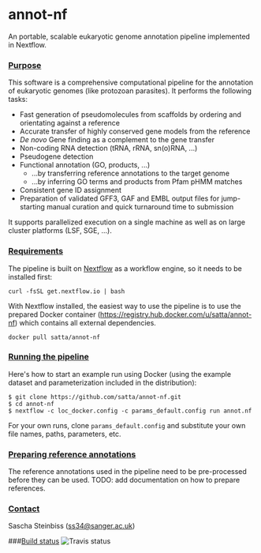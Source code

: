 # annot-nf

An portable, scalable eukaryotic genome annotation pipeline implemented in Nextflow.

### [Purpose](#platforms)

This software is a comprehensive computational pipeline for the annotation of
eukaryotic genomes (like protozoan parasites). It performs the following tasks:

  - Fast generation of pseudomolecules from scaffolds by ordering and orientating against a reference
  - Accurate transfer of highly conserved gene models from the reference
  - _De novo_ Gene finding as a complement to the gene transfer
  - Non-coding RNA detection (tRNA, rRNA, sn(o)RNA, ...)
  - Pseudogene detection
  - Functional annotation (GO, products, ...)
    - ...by transferring reference annotations to the target genome
    - ...by inferring GO terms and products from Pfam pHMM matches
  - Consistent gene ID assignment
  - Preparation of validated GFF3, GAF and EMBL output files for jump-starting manual curation and quick turnaround time to submission

It supports parallelized execution on a single machine as well as on large cluster platforms (LSF, SGE, ...).

### [Requirements](#requirements)

The pipeline is built on [Nextflow](http://nextflow.io) as a workflow engine, so it needs to be installed first:
```
curl -fsSL get.nextflow.io | bash
```

With Nextflow installed, the easiest way to use the pipeline is to use the prepared Docker container (https://registry.hub.docker.com/u/satta/annot-nf) which contains all external dependencies.
```
docker pull satta/annot-nf
```

### [Running the pipeline](#running)

Here's how to start an example run using Docker (using the example dataset and parameterization included in the distribution):
```
$ git clone https://github.com/satta/annot-nf.git
$ cd annot-nf
$ nextflow -c loc_docker.config -c params_default.config run annot.nf
```

For your own runs, clone `params_default.config` and substitute your own file names, paths, parameters, etc.

### [Preparing reference annotations](#reference)

The reference annotations used in the pipeline need to be pre-processed before they can be used.
TODO: add documentation on how to prepare references.

### [Contact](#contact)

Sascha Steinbiss (ss34@sanger.ac.uk)

###[Build status](#build)
![Travis status](https://api.travis-ci.org/satta/annot-nf.svg)